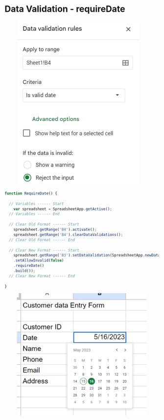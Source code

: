 # Data Validation - requireDate

<figure><img src="../.gitbook/assets/image (14).png" alt=""><figcaption></figcaption></figure>

```javascript
function RequireDate() {

  // Variables ------ Start
    var spreadsheet = SpreadsheetApp.getActive();
  // Variables ------ End
    
  // Clear Old Format ------ Start
    spreadsheet.getRange('B4').activate();
    spreadsheet.getRange('B4').clearDataValidations();
  // Clear Old Format ------ End

  // Clear New Format ------ Start
    spreadsheet.getRange('B3').setDataValidation(SpreadsheetApp.newDataValidation()
    .setAllowInvalid(false)
    .requireDate()
    .build());
  // Clear New Format ------ End

}
```

<figure><img src="../.gitbook/assets/image (12).png" alt=""><figcaption></figcaption></figure>
